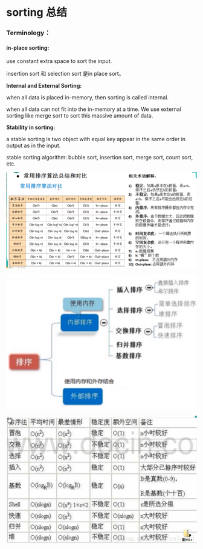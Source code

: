 # sorting 总结

### Terminology：

#### in-place sorting:

use constant extra space to sort the input. 

insertion sort 和 selection sort 是in place sort。

**Internal and External Sorting:**

when all data is placed in-memory, then sorting is called internal. 

when all data can not fit into the in-memory at a time. We use external sorting like merge sort to sort this massive amount of data. 



**Stability in sorting:**

a stable sorting is two object with equal key appear in the same order in output as in the input. 

stable sorting algorithm: bubble sort, insertion sort, merge sort, count sort, etc. 

![](../../.gitbook/assets/image%20%2823%29.png)



![](../../.gitbook/assets/image%20%2820%29.png)

![](../../.gitbook/assets/image%20%2819%29.png)

